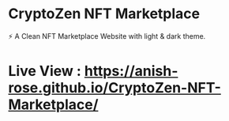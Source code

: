 # CryptoZen NFT Marketplace
 ⚡ A Clean NFT Marketplace Website with light & dark theme.
# Live View : https://anish-rose.github.io/CryptoZen-NFT-Marketplace/
